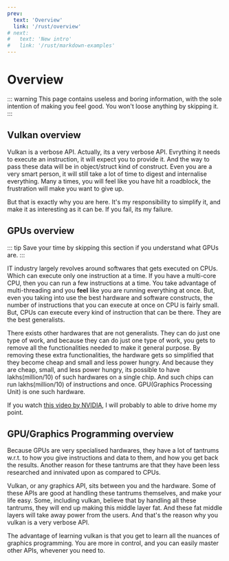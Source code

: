 ```yaml
---
prev:
  text: 'Overview'
  link: '/rust/overview'
# next:
#   text: 'New intro'
#   link: '/rust/markdown-examples'
---
```

# Overview
::: warning
This page contains useless and boring information, with the sole intention of making you feel good. You won't loose anything by skipping it.
:::

## Vulkan overview
Vulkan is a verbose API. Actually, its a very verbose API. Evrything it needs to execute an instruction, it will expect you to provide it. And the way to pass these data will be in object/struct kind of construct. Even you are a very smart person, it will still take a lot of time to digest and internalise everything. Many a times, you will feel like you have hit a roadblock, the frustration will make you want to give up.

But that is exactly why you are here. It's my responsibility to simplify it, and make it as interesting as it can be. If you fail, its my failure.

## GPUs overview
::: tip
Save your time by skipping this section if you understand what GPUs are.
:::

IT industry largely revolves around softwares that gets executed on CPUs. Which can execute only one instruction at a time. If you have a multi-core CPU, then you can run a few instructions at a time. You take advantage of multi-threading and you **feel** like you are running everything at once. But, even you taking into use the best hardware and software constructs, the number of instructions that you can execute at once on CPU is fairly small. But, CPUs can execute every kind of instruction that can be there. They are the best generalists.

There exists other hardwares that are not generalists. They can do just one type of work, and because they can do just one type of work, you gets to remove all the functionalities needed to make it general purpose. By removing these extra functionalities, the hardware gets so simplified that they become cheap and small and less power hungry. And because they are cheap, small, and less power hungry, its possible to have lakhs(million/10) of such hardwares on a single chip. And such chips can run lakhs(million/10) of instructions and once. GPU(Graphics Processing Unit) is one such hardware.

If you watch [this video by NVIDIA](https://www.youtube.com/watch?v=-P28LKWTzrI), I will probably to able to drive home my point.

## GPU/Graphics Programming overview
Because GPUs are very specialised hardwares, they have a lot of tantrums w.r.t. to how you give instructions and data to them, and how you get back the results. Another reason for these tantrums are that they have been less researched and innivated upon as compared to CPUs.

Vulkan, or any graphics API, sits between you and the hardware. Some of these APIs are good at handling these tantrums themselves, and make your life easy. Some, including vulkan, believe that by handling all these tantrums, they will end up making this middle layer fat. And these fat middle layers will take away power from the users. And that's the reason why you vulkan is a very verbose API.

The advantage of learning vulkan is that you get to learn all the nuances of graphics programming. You are more in control, and you can easily master other APIs, whevener you need to.
